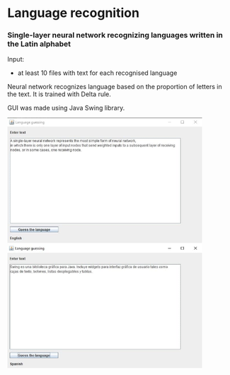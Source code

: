 # Language recognition

### Single-layer neural network recognizing languages ​​written in the Latin alphabet

Input:
* at least 10 files with text for each recognised language

Neural network recognizes language based on the proportion of letters in the text. It is trained with Delta rule.

GUI was made using Java Swing library.

<p float="left">
  <img src="english.jpg" width="440" />
  <img src="spanish.jpg" width="440" /> 
</p>

